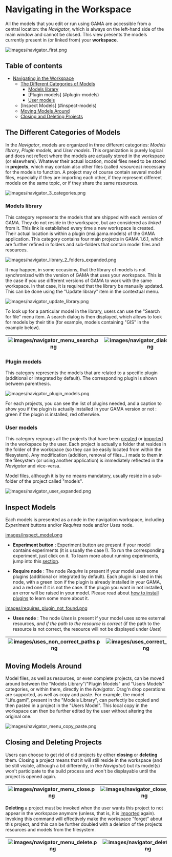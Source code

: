 
# Navigating in the Workspace

All the models that you edit or run using GAMA are accessible from a central location: the _Navigator_, which is always on the left-hand side of the main window and cannot be closed. This view presents the models currently present in (or linked from) your **workspace**.

![images/navigator_first.png](images/navigator_first.png)

## Table of contents 

* [Navigating in the Workspace](#navigating-in-the-workspace)
	* [The Different Categories of Models](#the-different-categories-of-models)
		* [Models library](#models-library)
		* [Plugin models] (#plugin-models)
		* [User models](#user-models)
	* [Inspect Models] (#inspect-models)
	* [Moving Models Around](#moving-models-around)
	* [Closing and Deleting Projects](#closing-and-deleting-projects)


## The Different Categories of Models

In the _Navigator_, models are organized in three different categories: _Models library_, _Plugin models_, and _User models_. This organization is purely logical and does not reflect where the models are actually stored in the workspace (or elsewhere). Whatever their actual location, model files need to be stored in **projects**, which may contain also other files (called _resources_) necessary for the models to function. A project may of course contain several model files, especially if they are importing each other, if they represent different models on the same topic, or if they share the same resources.

![images/navigator_3_categories.png](images/navigator_3_categories.png)

### Models library

This category represents the models that are shipped with each version of GAMA. They do not reside in the workspace, but are considered as _linked_ from it. This link is established every time a new workspace is created. Their actual location is within a plugin (msi.gama.models) of the GAMA application. This category contains four main projects in GAMA 1.6.1, which are further refined in folders and sub-folders that contain model files and resources.

![images/navigator_library_2_folders_expanded.png](images/navigator_library_2_folders_expanded.png)

It may happen, in some occasions, that the library of models is not synchronized with the version of GAMA that uses your workspace. This is the case if you use different versions of GAMA to work with the same workspace. In that case, it is required that the library be manually updated. This can be done using the "Update library" item in the contextual menu.

![images/navigator_update_library.png](images/navigator_update_library.png)


To look up for a particular model in the library, users can use the "Search for file" menu item. A search dialog is then displayed, which allows to look for models by their title (for example, models containing "GIS" in the example below).


|![images/navigator_menu_search.png](images/navigator_menu_search.png)|![images/navigator_dialog_search.png](images/navigator_dialog_search.png)|
|---|---|

### Plugin models

This category represents the models that are related to a specific plugin (additional or integrated by default). The corresponding plugin is shown between parenthesis.

![images/navigator_plugin_models.png](images/navigator_plugin_models.png)

For each projects, you can see the list of plugins needed, and a caption to show you if the plugin is actually installed in your GAMA version or not : green if the plugin is installed, red otherwise.

### User models

This category regroups all the projects that have been [created](GamlEditorGeneralities.md) or [imported](ImportingModels.md) in the workspace by the user. Each project is actually a folder that resides in the folder of the workspace (so they can be easily located from within the filesystem). Any modification (addition, removal of files…) made to them in the filesystem (or using another application) is immediately reflected in the _Navigator_ and vice-versa.

Model files, although it is by no means mandatory, usually reside in a sub-folder of the project called "models".

![images/navigator_user_expanded.png](images/navigator_user_expanded.png)

## Inspect Models

Each models is presented as a node in the navigation workspace, including _Experiment_ buttons and/or _Requires_ node and/or _Uses_ node.

[images/inspect_model.png](images/inspect_model.png)

* **Experiment button** : Experiment button are present if your model contains experiments (it is usually the case !). To run the corresponding experiment, just click on it. To learn more about running experiments, jump into this [section](LaunchingExperiments.md).

* **Require node** : The node _Require_ is present if your model uses some plugins (additional or integrated by default). Each plugin is listed in this node, with a green icon if the plugin is already installed in your GAMA, and a red one if it is not the case. If the plugin you want in not installed, an error will be raised in your model. Please read about [how to install plugins](InstallingPlugins.md) to learn some more about it.

[images/requires_plugin_not_found.png](images/requires_plugin_not_found.png)

* **Uses node** : The node _Uses_ is present if your model uses some external resources, *and if the path to the resource is correct* (if the path to the resource is not correct, the resource will not be displayed under _Uses_)

|![images/uses_non_correct_paths.png](images/uses_non_correct_paths.png)|![images/uses_correct_paths.png](images/uses_correct_paths.png)|
|---|---|

## Moving Models Around
Model files, as well as resources, or even complete projects, can be moved around between the "Models Library"/"Plugin Models" and "Users Models" categories, or within them, directly in the _Navigator_. Drag'n drop operations are supported, as well as copy and paste. For example, the model "Life.gaml", present in the "Models Library", can perfectly be copied and then pasted in a project in the "Users Model". This local copy in the workspace can then be further edited by the user without altering the original one.

![images/navigator_menu_copy_paste.png](images/navigator_menu_copy_paste.png)


## Closing and Deleting Projects
Users can choose to get rid of old projects by either **closing** or **deleting** them. Closing a project means that it will still reside in the workspace (and be still visible, although a bit differently, in the _Navigator_) but its model(s) won't participate to the build process and won't be displayable until the project is opened again.

|![images/navigator_menu_close.png](images/navigator_menu_close.png)|![images/navigator_close_result.png](images/navigator_close_result.png)|
|---|---|

**Deleting** a project must be invoked when the user wants this project to not appear in the workspace anymore (unless, that is, it is [imported](ImportingModels.md) again). Invoking this command will effectively make the workspace "forget" about this project, and this can be further doubled with a deletion of the projects resources and models from the filesystem.

| ![images/navigator_menu_delete.png](images/navigator_menu_delete.png) | ![images/navigator_delete_dialog.png](images/navigator_delete_dialog.png) |
|---|---|